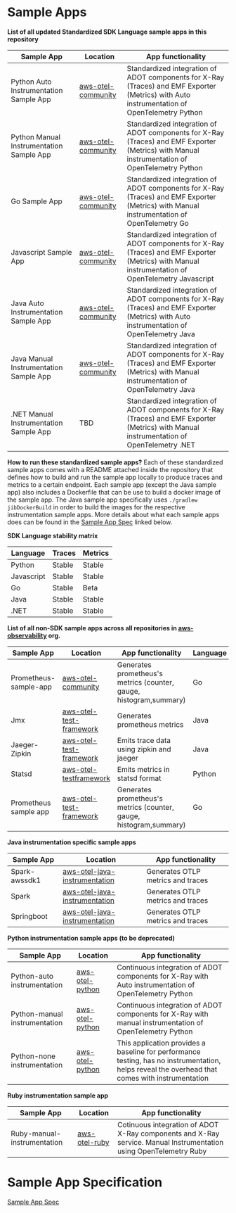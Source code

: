 # Sample Apps


**List of all updated Standardized SDK Language sample apps in this repository**

|Sample App                   |Location                                                                                                                                    |App functionality                                                                                                                              |
|-----------------------------|--------------------------------------------------------------------------------------------------------------------------------------------|-----------------------------------------------------------------------------------------------------------------------------------------------|
|Python Auto Instrumentation Sample App |[aws-otel-community](https://github.com/aws-observability/aws-otel-community/tree/master/sample-apps/python-auto-instrumentation-sample-app)          |Standardized integration of ADOT components for X-Ray (Traces) and EMF Exporter (Metrics) with Auto instrumentation of OpenTelemetry Python                                          |
|Python Manual Instrumentation Sample App |[aws-otel-community](https://github.com/aws-observability/aws-otel-community/tree/master/sample-apps/python-manual-instrumentation-sample-app)        |Standardized integration of ADOT components for X-Ray (Traces) and EMF Exporter (Metrics) with Manual instrumentation of OpenTelemetry Python                                        |
|Go Sample App |[aws-otel-community](https://github.com/aws-observability/aws-otel-community/tree/master/sample-apps/go-sample-app)        |Standardized integration of ADOT components for X-Ray (Traces) and EMF Exporter (Metrics) with Manual instrumentation of OpenTelemetry Go                                        |
|Javascript Sample App |[aws-otel-community](https://github.com/aws-observability/aws-otel-community/tree/master/sample-apps/javascript-sample-app)        |Standardized integration of ADOT components for X-Ray (Traces) and EMF Exporter (Metrics) with Manual instrumentation of OpenTelemetry Javascript                                  |
|Java Auto Instrumentation Sample App |[aws-otel-community](https://github.com/aws-observability/aws-otel-community/tree/master/sample-apps/java-sample-app/auto)        |Standardized integration of ADOT components for X-Ray (Traces) and EMF Exporter (Metrics) with Auto instrumentation of OpenTelemetry Java                                  |
|Java Manual Instrumentation Sample App |[aws-otel-community](https://github.com/aws-observability/aws-otel-community/tree/master/sample-apps/java-sample-app/manual)        |Standardized integration of ADOT components for X-Ray (Traces) and EMF Exporter (Metrics) with Manual instrumentation of OpenTelemetry Java                                  |
|.NET Manual Instrumentation Sample App |TBD       |Standardized integration of ADOT components for X-Ray (Traces) and EMF Exporter (Metrics) with Manual instrumentation of OpenTelemetry .NET                                  |

**How to run these standardized sample apps?**
Each of these standardized sample apps comes with a README attached inside the repository that defines how to build and run the sample app locally to produce traces and metrics to a certain endpoint.  Each sample app (except the Java sample app) also includes a Dockerfile that can be use to build a docker image of the sample app.  The Java sample app specifically uses `./gradlew jibDockerBuild` in order to build the images for the respective instrumentation sample apps. More details about what each sample apps does can be found in the [Sample App Spec](#sample-app-specification) linked below.

**SDK Language stability matrix** 

|Language                   |Traces                                                                                                                                    |Metrics                                                                                                                              |
|-----------------------------|--------------------------------------------------------------------------------------------------------------------------------------------|-----------------------------------------------------------------------------------------------------------------------------------------------|
|Python |Stable         |Stable                    |
|Javascript |Stable       |Stable                         |
|Go |Stable         |Beta                    |
|Java |Stable       |Stable                         |
|.NET |Stable         |Stable                    |

**List of all non-SDK sample apps across all repositories in [aws-observability](https://github.com/aws-observability) org.**

|Sample App                   |Location                                                                                                                                    |App functionality                                                                                                                              |Language  |
|-----------------------------|--------------------------------------------------------------------------------------------------------------------------------------------|-----------------------------------------------------------------------------------------------------------------------------------------------|----------|
|Prometheus-sample-app        |[aws-otel-community](https://github.com/aws-observability/aws-otel-community/tree/master/sample-apps/prometheus-sample-app)                 |Generates prometheus's metrics (counter, gauge, histogram,summary)                                                                             |Go        |  
|Jmx                          |[aws-otel-test-framework](https://github.com/aws-observability/aws-otel-test-framework/tree/terraform/sample-apps/jmx)                      |Generates prometheus metrics                                                                                                                   |Java      |
|Jaeger-Zipkin                |[aws-otel-test-framework](https://github.com/aws-observability/aws-otel-test-framework/tree/terraform/sample-apps/jaeger-zipkin-sample-app) |Emits trace data using zipkin and jaeger                                                                                                       |Java      |
|Statsd                       |[aws-otel-testframework](https://github.com/aws-observability/aws-otel-test-framework/tree/terraform/sample-apps/statsd)                    |Emits metrics in statsd format                                                                                                                 |Python    |
|Prometheus sample app        |[aws-otel-test-framework](https://github.com/aws-observability/aws-otel-test-framework/tree/terraform/sample-apps/prometheus)               |Generates prometheus's metrics (counter, gauge, histogram,summary)                                                                             |Go        |

**Java instrumentation specific sample apps**

|Sample App                   |Location                                                                                                                                    |App functionality                                                                                                                              |
|-----------------------------|--------------------------------------------------------------------------------------------------------------------------------------------|-----------------------------------------------------------------------------------------------------------------------------------------------|
|Spark-awssdk1                |[aws-otel-java-instrumentation](https://github.com/aws-observability/aws-otel-java-instrumentation/tree/main/sample-apps/spark-awssdkv1)    |Generates OTLP metrics and traces                                                                                                              |
|Spark                        |[aws-otel-java-instrumentation](https://github.com/aws-observability/aws-otel-java-instrumentation/tree/main/sample-apps/spark)             |Generates OTLP metrics and traces                                                                                                              |
|Springboot                   |[aws-otel-java-instrumentation](https://github.com/aws-observability/aws-otel-java-instrumentation/tree/main/sample-apps/springboot)        |Generates OTLP metrics and traces                                                                                                              |

**Python instrumentation sample apps (to be deprecated)**

|Sample App                   |Location                                                                                                                                    |App functionality                                                                                                                              |
|-----------------------------|--------------------------------------------------------------------------------------------------------------------------------------------|-----------------------------------------------------------------------------------------------------------------------------------------------|
|Python-auto instrumentation  |[aws-otel-python](https://github.com/aws-observability/aws-otel-python/tree/main/integration-test-apps/auto-instrumentation/flask)          |Continuous integration of ADOT components for X-Ray with Auto instrumentation of OpenTelemetry Python                                          |
|Python-manual instrumentation|[aws-otel-python](https://github.com/aws-observability/aws-otel-python/tree/main/integration-test-apps/manual-instrumentation/flask)        |Continuous integration of ADOT components for X-Ray with manual instrumentation of OpenTelemetry Python                                        |
|Python-none instrumentation  |[aws-otel-python](https://github.com/aws-observability/aws-otel-python/tree/main/integration-test-apps/none-instrumentation/flask)          |This application provides a baseline for performance testing, has no instrumentation, helps reveal the overhead that comes with instrumentation|

**Ruby instrumentation sample app**

|Sample App                   |Location                                                                                                                                    |App functionality                                                                                                                              |
|-----------------------------|--------------------------------------------------------------------------------------------------------------------------------------------|-----------------------------------------------------------------------------------------------------------------------------------------------|
|Ruby-manual-instrumentation  |[aws-otel-ruby](https://github.com/aws-observability/aws-otel-ruby/tree/main/sample-apps/manual-instrumentation/ruby-on-rails)              |Cotinuous integration of ADOT X-Ray components and X-Ray service. Manual Instrumentation using OpenTelemetry Ruby                              |

# Sample App Specification

[Sample App Spec](SampleAppSpec.md)

